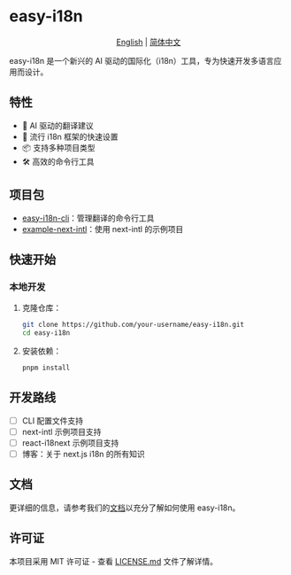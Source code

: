 # easy-i18n

<p align="center">
  <a href="./README.md">English</a> |
  <a href="./README_CN.md">简体中文</a>
</p>

easy-i18n 是一个新兴的 AI 驱动的国际化（i18n）工具，专为快速开发多语言应用而设计。

## 特性

- 🤖 AI 驱动的翻译建议
- 🚀 流行 i18n 框架的快速设置
- 📦 支持多种项目类型
- 🛠️ 高效的命令行工具

## 项目包

- [easy-i18n-cli](./packages/easy-i18n-cli/README.md)：管理翻译的命令行工具
- [example-next-intl](./apps/example-next-intl/)：使用 next-intl 的示例项目

## 快速开始

### 本地开发

1. 克隆仓库：
   ```bash
   git clone https://github.com/your-username/easy-i18n.git
   cd easy-i18n
   ```

2. 安装依赖：
   ```bash
   pnpm install
   ```

## 开发路线

- [ ] CLI 配置文件支持
- [ ] next-intl 示例项目支持
- [ ] react-i18next 示例项目支持
- [ ] 博客：关于 next.js i18n 的所有知识

## 文档

更详细的信息，请参考我们的[文档](./website)以充分了解如何使用 easy-i18n。

## 许可证

本项目采用 MIT 许可证 - 查看 [LICENSE.md](LICENSE.md) 文件了解详情。 